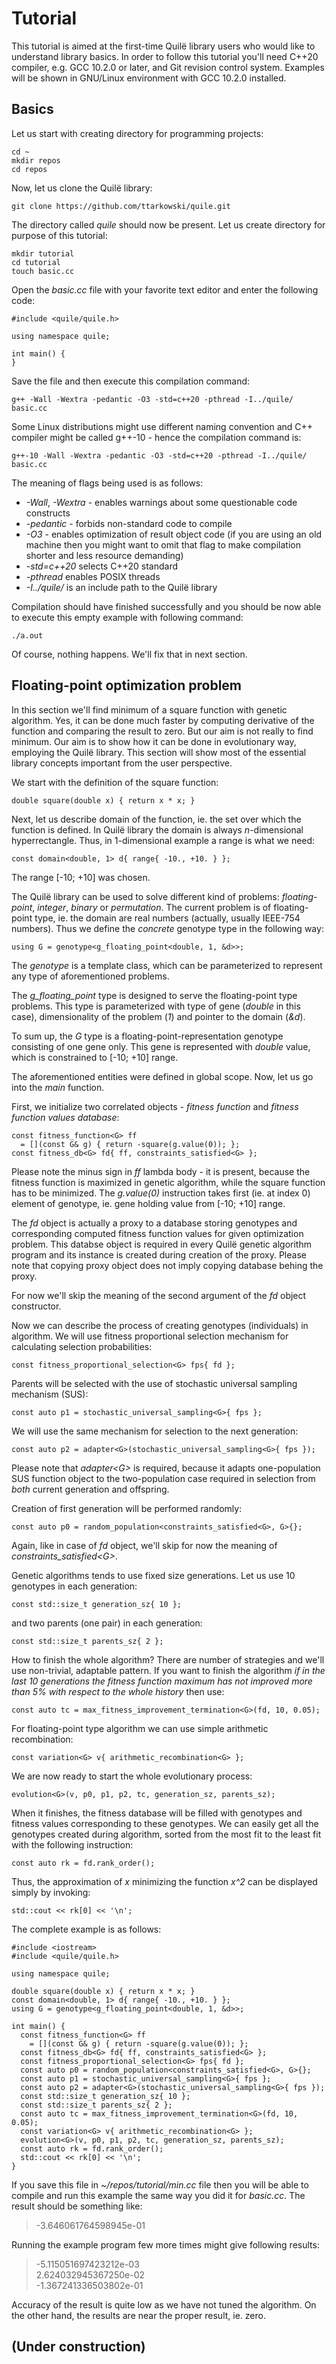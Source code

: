 # Tutorial
This tutorial is aimed at the first-time Quilë library users who would like to
understand library basics. In order to follow this tutorial you'll need C++20
compiler, e.g. GCC 10.2.0 or later, and Git revision control system. Examples
will be shown in GNU/Linux environment with GCC 10.2.0 installed. 

## Basics

Let us start with creating directory for programming projects:

    cd ~
    mkdir repos
    cd repos

Now, let us clone the Quilë library:

    git clone https://github.com/ttarkowski/quile.git

The directory called *quile* should now be present. Let us create directory for
purpose of this tutorial:

    mkdir tutorial
    cd tutorial
    touch basic.cc

Open the *basic.cc* file with your favorite text editor and enter the following
code:

    #include <quile/quile.h>
    
    using namespace quile;
    
    int main() {
    }

Save the file and then execute this compilation command:

    g++ -Wall -Wextra -pedantic -O3 -std=c++20 -pthread -I../quile/ basic.cc

Some Linux distributions might use different naming convention and C++ compiler
might be called g++-10 - hence the compilation command is:

    g++-10 -Wall -Wextra -pedantic -O3 -std=c++20 -pthread -I../quile/ basic.cc

The meaning of flags being used is as follows:

- *-Wall*, *-Wextra* - enables warnings about some questionable code constructs
- *-pedantic* - forbids non-standard code to compile
- *-O3* - enables optimization of result object code (if you are using an old
  machine then you might want to omit that flag to make compilation shorter and
  less resource demanding)
- *-std=c++20* selects C++20 standard
- *-pthread* enables POSIX threads
- *-I../quile/* is an include path to the Quilë library

Compilation should have finished successfully and you should be now able to
execute this empty example with following command:

    ./a.out

Of course, nothing happens. We'll fix that in next section.

## Floating-point optimization problem
In this section we'll find minimum of a square function with genetic
algorithm. Yes, it can be done much faster by computing derivative of the
function and comparing the result to zero. But our aim is not really to find
minimum. Our aim is to show how it can be done in evolutionary way, employing
the Quilë library. This section will show most of the essential library concepts
important from the user perspective.

We start with the definition of the square function:

    double square(double x) { return x * x; }

Next, let us describe domain of the function, ie. the set over which the
function is defined. In Quilë library the domain is always *n*-dimensional
hyperrectangle. Thus, in 1-dimensional example a range is what we need:

    const domain<double, 1> d{ range{ -10., +10. } };

The range [-10; +10] was chosen.

The Quilë library can be used to solve different kind of problems:
*floating-point*, *integer*, *binary* or *permutation*. The current problem is
of floating-point type, ie. the domain are real numbers (actually, usually
IEEE-754 numbers). Thus we define the *concrete* genotype type in the following
way:

    using G = genotype<g_floating_point<double, 1, &d>>;

The *genotype* is a template class, which can be parameterized to represent any
type of aforementioned problems.

The *g\_floating\_point* type is designed to serve the floating-point type
problems. This type is parameterized with type of gene (*double* in this case),
dimensionality of the problem (*1*) and pointer to the domain (*&d*).

To sum up, the *G* type is a floating-point-representation genotype consisting
of one gene only. This gene is represented with *double* value, which is
constrained to [-10; +10] range.

The aforementioned entities were defined in global scope. Now, let us go into
the *main* function.

First, we initialize two correlated objects - *fitness function* and *fitness
function values database*:

    const fitness_function<G> ff
      = [](const G& g) { return -square(g.value(0)); };
    const fitness_db<G> fd{ ff, constraints_satisfied<G> };

Please note the minus sign in *ff* lambda body - it is present, because the
fitness function is maximized in genetic algorithm, while the square function
has to be minimized. The *g.value(0)* instruction takes first (ie. at index 0)
element of genotype, ie. gene holding value from [-10; +10] range.

The *fd* object is actually a proxy to a database storing genotypes and
corresponding computed fitness function values for given optimization
problem. This databse object is required in every Quilë genetic algorithm
program and its instance is created during creation of the proxy. Please note
that copying proxy object does not imply copying database behing the proxy.

For now we'll skip the meaning of the second argument of the *fd* object
constructor.

Now we can describe the process of creating genotypes (individuals) in
algorithm. We will use fitness proportional selection mechanism for calculating
selection probabilities:

    const fitness_proportional_selection<G> fps{ fd };

Parents will be selected with the use of stochastic universal sampling mechanism
(SUS):

    const auto p1 = stochastic_universal_sampling<G>{ fps };

We will use the same mechanism for selection to the next generation:

    const auto p2 = adapter<G>(stochastic_universal_sampling<G>{ fps });  

Please note that *adapter\<G\>* is required, because it adapts one-population
SUS function object to the two-population case required in selection from *both*
current generation and offspring.

Creation of first generation will be performed randomly:

    const auto p0 = random_population<constraints_satisfied<G>, G>{};

Again, like in case of *fd* object, we'll skip for now the meaning of
*constraints_satisfied\<G\>*.

Genetic algorithms tends to use fixed size generations. Let us use 10 genotypes
in each generation:

    const std::size_t generation_sz{ 10 };

and two parents (one pair) in each generation:

    const std::size_t parents_sz{ 2 };

How to finish the whole algorithm? There are number of strategies and we'll use
non-trivial, adaptable pattern. If you want to finish the algorithm *if in the
last 10 generations the fitness function maximum has not improved more than 5%
with respect to the whole history* then use:

    const auto tc = max_fitness_improvement_termination<G>(fd, 10, 0.05);

For floating-point type algorithm we can use simple arithmetic recombination:

    const variation<G> v{ arithmetic_recombination<G> };

We are now ready to start the whole evolutionary process:

    evolution<G>(v, p0, p1, p2, tc, generation_sz, parents_sz);

When it finishes, the fitness database will be filled with genotypes and fitness
values corresponding to these genotypes. We can easily get all the genotypes
created during algorithm, sorted from the most fit to the least fit with the
following instruction:

    const auto rk = fd.rank_order();

Thus, the approximation of *x* minimizing the function *x^2* can be displayed
simply by invoking:

    std::cout << rk[0] << '\n';

The complete example is as follows:

    #include <iostream>
    #include <quile/quile.h>
    
    using namespace quile;
    
    double square(double x) { return x * x; }
    const domain<double, 1> d{ range{ -10., +10. } };
    using G = genotype<g_floating_point<double, 1, &d>>;
    
    int main() {
      const fitness_function<G> ff
        = [](const G& g) { return -square(g.value(0)); };
      const fitness_db<G> fd{ ff, constraints_satisfied<G> };
      const fitness_proportional_selection<G> fps{ fd };
      const auto p0 = random_population<constraints_satisfied<G>, G>{};
      const auto p1 = stochastic_universal_sampling<G>{ fps };
      const auto p2 = adapter<G>(stochastic_universal_sampling<G>{ fps });
      const std::size_t generation_sz{ 10 };
      const std::size_t parents_sz{ 2 };
      const auto tc = max_fitness_improvement_termination<G>(fd, 10, 0.05);
      const variation<G> v{ arithmetic_recombination<G> };
      evolution<G>(v, p0, p1, p2, tc, generation_sz, parents_sz);
      const auto rk = fd.rank_order();
      std::cout << rk[0] << '\n';
    }

If you save this file in *~/repos/tutorial/min.cc* file then you will be able to
compile and run this example the same way you did it for *basic.cc*. The result
should be something like:

> -3.646061764598945e-01

Running the example program few more times might give following results:

> -5.115051697423212e-03  
> 2.624032945367250e-02  
> -1.367241336503802e-01

Accuracy of the result is quite low as we have not tuned the algorithm. On the
other hand, the results are near the proper result, ie. zero.

## (Under construction)
